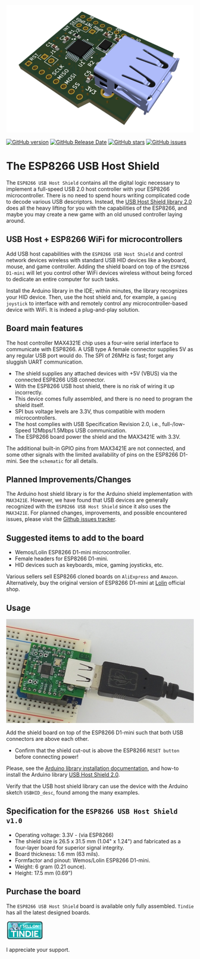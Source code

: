 ![esp8266-usbhost-shield](./images/3d-view-max3421e-esp8266-shield-v1_0.png)

[![GitHub version](https://img.shields.io/github/release/berrak/ESP8266-USBHost-Max3421-Shield.svg?logo=github&logoColor=ffffff)](https://github.com/berrak/ESP8266-USBHost-Max3421-Shield/releases/latest)
[![GitHub Release Date](https://img.shields.io/github/release-date/berrak/ESP8266-USBHost-Max3421-Shield.svg?logo=github&logoColor=ffffff)](https://github.com/berrak/ESP8266-USBHost-Max3421-Shield/releases/latest)
[![GitHub stars](https://img.shields.io/github/stars/berrak/ESP8266-USBHost-Max3421-Shield.svg?logo=github&logoColor=ffffff)](https://github.com/berrak/ESP8266-USBHost-Max3421-Shield/stargazers)
[![GitHub issues](https://img.shields.io/github/issues/berrak/ESP8266-USBHost-Max3421-Shield.svg?logo=github&logoColor=ffffff)](https://github.com/berrak/ESP8266-USBHost-Max3421-Shield/issues)

# The ESP8266 USB Host Shield

The `ESP8266 USB Host Shield` contains all the digital logic necessary to implement a full-speed USB 2.0 host controller with your ESP8266 microcontroller. There is no need to spend hours writing complicated code to decode various USB descriptors. Instead, the [USB Host Shield library 2.0](https://github.com/felis/USB_Host_Shield_2.0/) does all the heavy lifting for you with the capabilities of the ESP8266, and maybe you may create a new game with an old unused controller laying around.

## USB Host + ESP8266 WiFi for microcontrollers 

Add USB host capabilities with the `ESP8266 USB Host Shield` and control network devices wireless with standard USB HID devices like a keyboard, mouse, and game controller. Adding the shield board on top of the `ESP8266 D1-mini` will let you control other WiFi devices wireless without being forced to dedicate an entire computer for such tasks.

Install the Arduino library in the IDE; within minutes, the library recognizes your HID device. Then, use the host shield and, for example, a `gaming joystick` to interface with and remotely control any microcontroller-based device with WiFi. It is indeed a plug-and-play solution.

## Board main features

The host controller MAX4321E chip uses a four-wire serial interface to communicate with ESP8266. A USB type A female connector supplies 5V as any regular USB port would do. The SPI of 26MHz is fast; forget any sluggish UART communication.

- The shield supplies any attached devices with +5V (VBUS) via the connected ESP8266 USB connector.
- With the ESP8266 USB host shield, there is no risk of wiring it up incorrectly.
- This device comes fully assembled, and there is no need to program the shield itself.
- SPI bus voltage levels are 3.3V, thus compatible with modern microcontrollers.
- The host complies with USB Specification Revision 2.0, i.e., full-/low-Speed 12Mbps/1.5Mbps USB communication.
- The ESP8266 board power the shield and the MAX3421E with 3.3V.

The additional built-in GPIO pins from MAX3421E are not connected, and some other signals with the limited availability of pins on the ESP8266 D1-mini. See the `schematic` for all details. 

## Planned Improvements/Changes
The Arduino host shield library is for the Arduino shield implementation with `MAX3421E`. However, we have found that USB devices are generally recognized with the `ESP8266 USB Host Shield` since it also uses the `MAX3421E`. For planned changes, improvements, and possible encountered issues, please visit the [Github issues tracker](https://github.com/berrak/ESP8266-USBHost-Max3421-Shield/issues).

## Suggested items to add to the board

- Wemos/Lolin ESP8266 D1-mini microcontroller.
- Female headers for ESP8266 D1-mini.
- HID devices such as keyboards, mice, gaming joysticks, etc.

Various sellers sell ESP8266 cloned boards on `AliExpress` and `Amazon`. Alternatively, buy the original version of ESP8266 D1-mini at [Lolin](https://lolin.aliexpress.com/store/1331105) official shop.

## Usage

![esp8266-usbhost-shield](./images/ESP8266-usbhost-shield-on-breadboard.jpg)

Add the shield board on top of the ESP8266 D1-mini such that both USB connectors are above each other. 

- Confirm that the shield cut-out is above the ESP8266 `RESET button` before connecting power! 

Please, see the [Arduino library installation documentation](https://docs.arduino.cc/software/ide-v1/tutorials/installing-libraries), and how-to install the Arduino library [USB Host Shield 2.0](https://github.com/felis/USB_Host_Shield_2.0/).

Verify that the USB host shield library can use the device with the Arduino sketch `USBHID_desc`, found among the many examples.

## Specification for the `ESP8266 USB Host Shield v1.0`

* Operating voltage: 3.3V - (via ESP8266)
* The shield size is 26.5 x 31.5 mm (1.04" x 1.24") and fabricated as a four-layer board for superior signal integrity.
* Board thickness: 1.6 mm (63 mils).
* Formfactor and pinout: Wemos/Lolin ESP8266 D1-mini.
* Weight: 6 gram (0.21 ounce).
* Height: 17.5 mm (0.69")

## Purchase the board

The `ESP8266 USB Host Shield` board is available only fully assembled. `Tindie` has all the latest designed boards.

[![Tindie](./images/tindie-small.png)](https://www.tindie.com/stores/debinix/)

I appreciate your support.